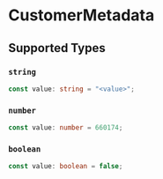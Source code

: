 # CustomerMetadata


## Supported Types

### `string`

```typescript
const value: string = "<value>";
```

### `number`

```typescript
const value: number = 660174;
```

### `boolean`

```typescript
const value: boolean = false;
```


